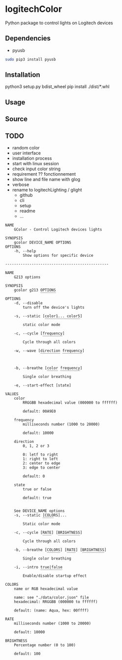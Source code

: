 # logitechColor
Python package to control lights on Logitech devices

## Dependencies
- pyusb 
```bash
sudo pip3 install pyusb
```

## Installation
python3 setup.py bdist_wheel
pip install ./dist/*.whl


## Usage

## Source

## TODO
- random color
- user interface
- installation process
- start with linux session
- check input color string
- requirement ?? fonctionnement
- show line and file name with glog
- verbose
- rename to logitechLighting / glight
    - github
    - cli
    - setup
    - readme
    - ...

```
NAME 
    GColor - Control Logitech devices lights

SYNOPSIS
    gcolor DEVICE_NAME OPTIONS
OPTIONS
    -h, --help
        Show options for specific device
        
-----------------------------------------------

NAME
    G213 options

SYNOPSIS
    gcolor g213 OPTIONS
                ‾‾‾‾‾‾‾
OPTIONS
    -d, --disable
        turn off the device's lights

    -s, --static [color1... color5]
                  ‾‾‾‾‾‾‾‾‾‾‾‾‾‾‾‾ 
        static color mode

    -c, --cycle [frequency]
                 ‾‾‾‾‾‾‾‾‾
        Cycle through all colors

    -w, --wave [direction frequency]
                ‾‾‾‾‾‾‾‾‾ ‾‾‾‾‾‾‾‾‾
        

    -b, --breathe [color frequency]
                   ‾‾‾‾‾ ‾‾‾‾‾‾‾‾‾
        Single color breathing

    -e, --start-effect [state]

VALUES
    color
        RRGGBB hexadecimal value (000000 to ffffff)
        
        default: 00A9E0

    frequency
        milliseconds number (1000 to 20000)

        default: 10000

    direction
        0, 1, 2 or 3
        
        0: letf to right
        1: right to left 
        2: center to edge
        3: edge to center

        default: 0

    state
        true or false

        default: true


    See DEVICE_NAME options 
    -s, --static [COLORS]...
                 ‾‾‾‾‾
        Static color mode

    -c, --cycle [RATE] [BRIGHTNESS]
                 ‾‾‾‾   ‾‾‾‾‾‾‾‾‾‾
        Cycle through all colors

    -b, --breathe [COLORS] [RATE] [BRIGHTNESS]
                   ‾‾‾‾‾‾   ‾‾‾‾   ‾‾‾‾‾‾‾‾‾‾
        Single color breathing

    -i, --intro true|false
                ‾‾‾‾‾‾‾‾‾‾
        Enable/disable startup effect

COLORS
    name or RGB hexadecimal value 
    
    name: see "./data/color.json" file
    hexadecimal: RRGGBB (000000 to ffffff)
    
    default: (name: Aqua, hex: 00ffff)

RATE
    milliseconds number (1000 to 20000)

    default: 10000

BRIGHTNESS
    Percentage number (0 to 100)

    default: 100

```